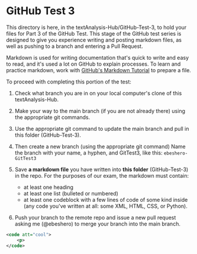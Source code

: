 # GitHub Test 3

This directory is here, in the textAnalysis-Hub/GitHub-Test-3, to hold your files for Part 3 of the GitHub Test. This stage of the GitHub test series is designed to give you experience writing and posting markdown files, as well as pushing to a branch and entering a Pull Request. 

Markdown is used for writing documentation that's quick to write and easy to read, and it's used a lot on GitHub to explain processes. To learn and practice markdown, work with [GitHub's Markdown Tutorial](https://docs.github.com/en/get-started/writing-on-github/getting-started-with-writing-and-formatting-on-github/basic-writing-and-formatting-syntax) to prepare a file.  

To proceed with completing this portion of the test:

1. Check what branch you are in on your local computer's clone of this textAnalysis-Hub.
1. Make your way to the main branch (if you are not already there) using the appropriate git commands. 
1. Use the appropriate git command to update the main branch and pull in this folder (GitHub-Test-3).
1. Then create a new branch (using the appropriate git command) Name the branch with your name, a hyphen, and GitTest3, like this: `ebeshero-GitTest3`
1. Save **a markdown file** you have written into **this folder** (GitHub-Test-3) in the repo. For the purposes of our exam, the markdown must contain:
   * at least one heading
   * at least one list (bulleted or numbered)
   * at least one codeblock with a few lines of code of some kind inside (any code you've written at all: some XML, HTML, CSS, or Python). 

1. Push your branch to the remote repo and issue a new pull request asking me (@ebeshero) to merge your branch into the main branch.


```xml
<code att="cool">
    <p>
</code>
```
